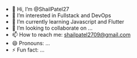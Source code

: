 - 👋 Hi, I’m @ShailPatel27
- 👀 I’m interested in Fullstack and DevOps
- 🌱 I’m currently learning Javascript and Flutter
- 💞️ I’m looking to collaborate on ...
- 📫 How to reach me: shailpatel2709@gmail.com
- 😄 Pronouns: ...
- ⚡ Fun fact: ...

<!---
ShailPatel27/ShailPatel27 is a ✨ special ✨ repository because its `README.md` (this file) appears on your GitHub profile.
You can click the Preview link to take a look at your changes.
--->
